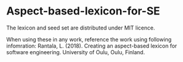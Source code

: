 # Aspect-based-lexicon-for-SE
The lexicon and seed set are distributed under MIT licence.

When using these in any work, reference the work using following infomration:
Rantala, L. (2018). Creating an aspect-based lexicon for software engineering. University of Oulu, Oulu, Finland.
